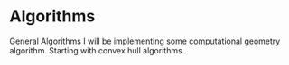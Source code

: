 # Algorithms
General Algorithms
I will be implementing some computational geometry algorithm.
Starting with convex hull algorithms.
